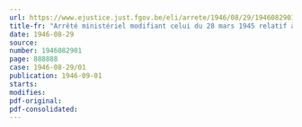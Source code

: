 ```yaml
---
url: https://www.ejustice.just.fgov.be/eli/arrete/1946/08/29/1946082901/justel
title-fr: "Arrêté ministériel modifiant celui du 28 mars 1945 relatif à l'affichage des quantités de marchandises rationnées mises en distribution (abrogé par AM 05-12-1946, art. 4)"
date: 1946-08-29
source:
number: 1946082901
page: 888888
case: 1946-08-29/01
publication: 1946-09-01
starts:
modifies:
pdf-original:
pdf-consolidated:
---
```


